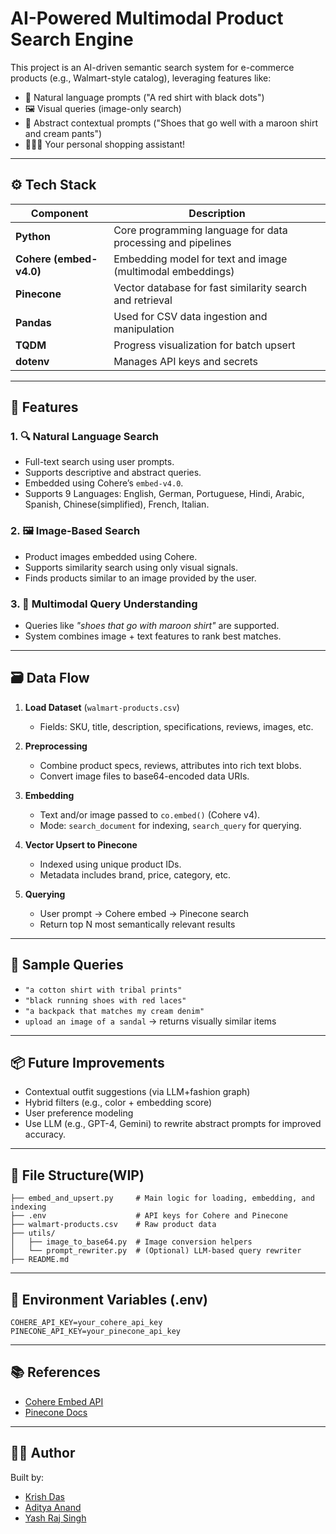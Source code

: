 # AI-Powered Multimodal Product Search Engine

This project is an AI-driven semantic search system for e-commerce products (e.g., Walmart-style catalog), leveraging features like:

- 💬 Natural language prompts ("A red shirt with black dots")
- 🖼️ Visual queries (image-only search)
- 🧠 Abstract contextual prompts ("Shoes that go well with a maroon shirt and cream pants")
- 👨🏼‍⚕️ Your personal shopping assistant!

---

## ⚙️ Tech Stack

| Component      | Description                                                  |
|----------------|--------------------------------------------------------------|
| **Python**     | Core programming language for data processing and pipelines  |
| **Cohere (embed-v4.0)** | Embedding model for text and image (multimodal embeddings) |
| **Pinecone**   | Vector database for fast similarity search and retrieval     |
| **Pandas**     | Used for CSV data ingestion and manipulation                 |
| **TQDM**       | Progress visualization for batch upsert                      |
| **dotenv**     | Manages API keys and secrets                                 |

---

## 🧠 Features

### 1. 🔍 Natural Language Search
- Full-text search using user prompts.
- Supports descriptive and abstract queries.
- Embedded using Cohere’s `embed-v4.0`.
- Supports 9 Languages: English, German, Portuguese, Hindi, Arabic, Spanish, Chinese(simplified), French, Italian. 

### 2. 🖼️ Image-Based Search
- Product images embedded using Cohere.
- Supports similarity search using only visual signals.
- Finds products similar to an image provided by the user.

### 3. 🧠 Multimodal Query Understanding
- Queries like *"shoes that go with maroon shirt"* are supported.
- System combines image + text features to rank best matches.

---

## 🗃️ Data Flow

1. **Load Dataset** (`walmart-products.csv`)
    - Fields: SKU, title, description, specifications, reviews, images, etc.

2. **Preprocessing**
    - Combine product specs, reviews, attributes into rich text blobs.
    - Convert image files to base64-encoded data URIs.

3. **Embedding**
    - Text and/or image passed to `co.embed()` (Cohere v4).
    - Mode: `search_document` for indexing, `search_query` for querying.

4. **Vector Upsert to Pinecone**
    - Indexed using unique product IDs.
    - Metadata includes brand, price, category, etc.

5. **Querying**
    - User prompt → Cohere embed → Pinecone search
    - Return top N most semantically relevant results

---

## 🧪 Sample Queries

- `"a cotton shirt with tribal prints"`
- `"black running shoes with red laces"`
- `"a backpack that matches my cream denim"`
- `upload an image of a sandal` → returns visually similar items

---

## 📦 Future Improvements

- Contextual outfit suggestions (via LLM+fashion graph)
- Hybrid filters (e.g., color + embedding score)
- User preference modeling
- Use LLM (e.g., GPT-4, Gemini) to rewrite abstract prompts for improved accuracy.

---

## 📁 File Structure(WIP)

```
├── embed_and_upsert.py     # Main logic for loading, embedding, and indexing
├── .env                    # API keys for Cohere and Pinecone
├── walmart-products.csv    # Raw product data
├── utils/
│   ├── image_to_base64.py  # Image conversion helpers
│   └── prompt_rewriter.py  # (Optional) LLM-based query rewriter
├── README.md
```

---

## 🔐 Environment Variables (.env)
```
COHERE_API_KEY=your_cohere_api_key
PINECONE_API_KEY=your_pinecone_api_key
```

---

## 📚 References
- [Cohere Embed API](https://docs.cohere.com/reference/embed)
- [Pinecone Docs](https://docs.pinecone.io)

---

## 🧑‍💻 Author
Built by:
- [Krish Das](https://www.linkedin.com/in/krish-das-215aa4278/)
- [Aditya Anand](https://www.linkedin.com/in/aditya-astralite-anand/)
- [Yash Raj Singh](https://www.linkedin.com/in/yashhhhh/)